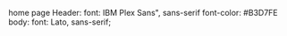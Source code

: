 home page
Header:
   font: IBM Plex Sans", sans-serif
   font-color: #B3D7FE
body:
 font: Lato, sans-serif;